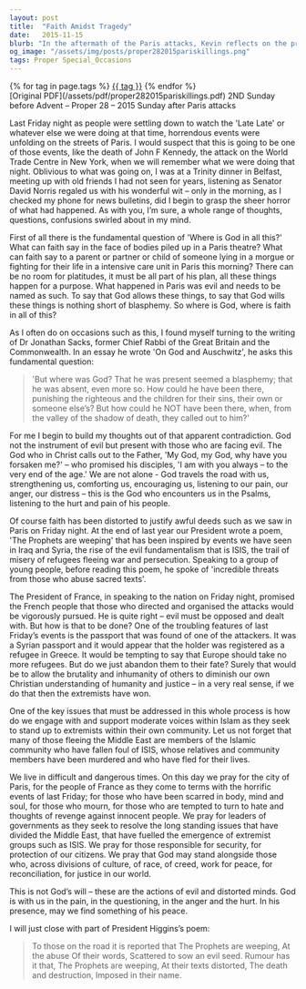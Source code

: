 ```yaml
---
layout: post
title:  "Faith Amidst Tragedy"
date:   2015-11-15
blurb: "In the aftermath of the Paris attacks, Kevin reflects on the presence of God in the face of evil. He challenges the notion that such events are part of God's plan, instead emphasizing God's companionship in suffering. Drawing from Dr. Jonathan Sacks's writings and the President's poem, he calls for support of moderate voices within Islam and for unity in working towards peace and justice."
og_image: "/assets/img/posts/proper282015pariskillings.png"
tags: Proper Special_Occasions
---    
```

<div class="tag-pills">
    {% for tag in page.tags %}
    <a href="{{ site.baseurl }}/tag/{{ tag | slugify }}" class="tag-pill">{{ tag }}</a>
    {% endfor %}
</div>
[Original PDF](/assets/pdf/proper282015pariskillings.pdf)
2ND Sunday before Advent – Proper 28 – 2015
Sunday after Paris attacks

Last Friday night as people were settling down to watch the 'Late Late' or whatever else we were doing at that time, horrendous events were unfolding on the streets of Paris. I would suspect that this is going to be one of those events, like the death of John F Kennedy, the attack on the World Trade Centre in New York, when we will remember what we were doing that night. Oblivious to what was going on, I was at a Trinity dinner in Belfast, meeting up with old friends I had not seen for years, listening as Senator David Norris regaled us with his wonderful wit – only in the morning, as I checked my phone for news bulletins, did I begin to grasp the sheer horror of what had happened. As with you, I’m sure, a whole range of thoughts, questions, confusions swirled about in my mind.

First of all there is the fundamental question of 'Where is God in all this?' What can faith say in the face of bodies piled up in a Paris theatre? What can faith say to a parent or partner or child of someone lying in a morgue or fighting for their life in a intensive care unit in Paris this morning? There can be no room for platitudes, it must be all part of his plan, all these things happen for a purpose. What happened in Paris was evil and needs to be named as such. To say that God allows these things, to say that God wills these things is nothing short of blasphemy. So where is God, where is faith in all of this?

As I often do on occasions such as this, I found myself turning to the writing of Dr Jonathan Sacks, former Chief Rabbi of the Great Britain and the Commonwealth. In an essay he wrote 'On God and Auschwitz', he asks this fundamental question:

> 'But where was God? That he was present seemed a blasphemy; that he was absent, even more so. How could he have been there, punishing the righteous and the children for their sins, their own or someone else’s? But how could he NOT have been there, when, from the valley of the shadow of death, they called out to him?'

For me I begin to build my thoughts out of that apparent contradiction. God not the instrument of evil but present with those who are facing evil. The God who in Christ calls out to the Father, 'My God, my God, why have you forsaken me?' – who promised his disciples, 'I am with you always – to the very end of the age.' We are not alone - God travels the road with us, strengthening us, comforting us, encouraging us, listening to our pain, our anger, our distress – this is the God who encounters us in the Psalms, listening to the hurt and pain of his people.

Of course faith has been distorted to justify awful deeds such as we saw in Paris on Friday night. At the end of last year our President wrote a poem, 'The Prophets are weeping' that has been inspired by events we have seen in Iraq and Syria, the rise of the evil fundamentalism that is ISIS, the trail of misery of refugees fleeing war and persecution. Speaking to a group of young people, before reading this poem, he spoke of 'incredible threats from those who abuse sacred texts'.

The President of France, in speaking to the nation on Friday night, promised the French people that those who directed and organised the attacks would be vigorously pursued. He is quite right – evil must be opposed and dealt with. But how is that to be done? One of the troubling features of last Friday’s events is the passport that was found of one of the attackers. It was a Syrian passport and it would appear that the holder was registered as a refugee in Greece. It would be tempting to say that Europe should take no more refugees. But do we just abandon them to their fate? Surely that would be to allow the brutality and inhumanity of others to diminish our own Christian understanding of humanity and justice – in a very real sense, if we do that then the extremists have won.

One of the key issues that must be addressed in this whole process is how do we engage with and support moderate voices within Islam as they seek to stand up to extremists within their own community. Let us not forget that many of those fleeing the Middle East are members of the Islamic community who have fallen foul of ISIS, whose relatives and community members have been murdered and who have fled for their lives.

We live in difficult and dangerous times. On this day we pray for the city of Paris, for the people of France as they come to terms with the horrific events of last Friday; for those who have been scarred in body, mind and soul, for those who mourn, for those who are tempted to turn to hate and thoughts of revenge against innocent people. We pray for leaders of governments as they seek to resolve the long standing issues that have divided the Middle East, that have fuelled the emergence of extremist groups such as ISIS. We pray for those responsible for security, for protection of our citizens. We pray that God may stand alongside those who, across divisions of culture, of race, of creed, work for peace, for reconciliation, for justice in our world.

This is not God’s will – these are the actions of evil and distorted minds. God is with us in the pain, in the questioning, in the anger and the hurt. In his presence, may we find something of his peace.

I will just close with part of President Higgins’s poem:

> To those on the road it is reported that
> The Prophets are weeping,
> At the abuse
> Of their words,
> Scattered to sow an evil seed.
> Rumour has it that,
> The Prophets are weeping,
> At their texts distorted,
> The death and destruction,
> Imposed in their name.
